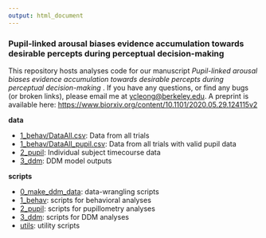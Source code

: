 ```yaml
---
output: html_document
---
```

### Pupil-linked arousal biases evidence accumulation towards desirable percepts during perceptual decision-making
This repository hosts analyses code for our manuscript <i> Pupil-linked arousal biases evidence accumulation towards desirable percepts during perceptual decision-making </i>. If you have any questions, or find any bugs (or broken links), please email me at ycleong@berkeley.edu. A preprint is available here: https://www.biorxiv.org/content/10.1101/2020.05.29.124115v2

<b> data </b>  
- [1_behav/DataAll.csv](data/1_behav/DataAll.csv): Data from all trials
- [1_behav/DataAll_pupil.csv](data/1_behav/DataAll_pupil.csv): Data from all trials with valid pupil data
- [2_pupil](data/2_pupil/behavPupil_zscore): Individual subject timecourse data
- [3_ddm](data/3_ddm): DDM model outputs


<b> scripts </b>  
- [0_make_ddm_data](scripts/0_make_ddm_data): data-wrangling scripts 
- [1_behav](scripts/1_behav): scripts for behavioral analyses
- [2_pupil](scripts/2_pupil): scripts for pupillometry analyses
- [3_ddm](scripts/3_ddm): scripts for DDM analyses   
- [utils](scripts/utils): utility scripts 
